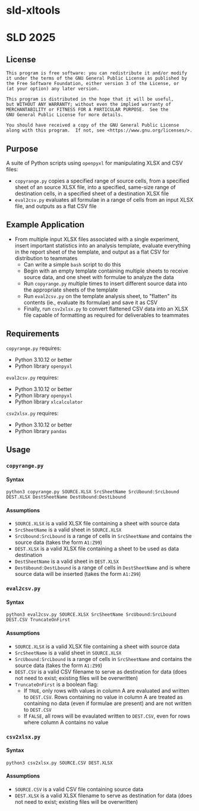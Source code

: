 # sld-xltools
# SLD 2025

## License
```
This program is free software: you can redistribute it and/or modify
it under the terms of the GNU General Public License as published by
the Free Software Foundation, either version 3 of the License, or
(at your option) any later version.

This program is distributed in the hope that it will be useful,
but WITHOUT ANY WARRANTY; without even the implied warranty of
MERCHANTABILITY or FITNESS FOR A PARTICULAR PURPOSE.  See the
GNU General Public License for more details.

You should have received a copy of the GNU General Public License
along with this program.  If not, see <https://www.gnu.org/licenses/>.
```

## Purpose
A suite of Python scripts using ```openpyxl``` for manipulating XLSX and CSV files:

- ```copyrange.py``` copies a specified range of source cells, from a specified sheet of an source XLSX file, into a specified, same-size range of destination cells, in a specified sheet of a destination XLSX file
- ```eval2csv.py``` evaluates all formulae in a range of cells from an input XLSX file, and outputs as a flat CSV file

## Example Application
- From multiple input XLSX files associated with a single experiment, insert important statistics into an analysis template, evaluate everything in the report sheet of the template, and output as a flat CSV for distribution to teammates
  - Can write a simple ```bash``` script to do this
  - Begin with an empty template containing multiple sheets to receive source data, and one sheet with formulae to analyze the data
  - Run ```copyrange.py``` multiple times to insert different source data into the appropriate sheets of the template
  - Run ```eval2csv.py``` on the template analysis sheet, to "flatten" its contents (ie., evaluate its formulae) and save it as CSV 
  - Finally, run ```csv2xlsx.py``` to convert flattened CSV data into an XLSX file capable of formatting as required for deliverables to teammates

## Requirements
```copyrange.py``` requires:
- Python 3.10.12 or better
- Python library ```openpyxl```

```eval2csv.py``` requires:
- Python 3.10.12 or better
- Python library ```openpyxl```
- Python library ```xlcalculator```

```csv2xlsx.py``` requires:
- Python 3.10.12 or better
- Python library ```pandas```

## Usage
### ```copyrange.py```

#### Syntax
```
python3 copyrange.py SOURCE.XLSX SrcSheetName SrcUbound:SrcLbound DEST.XLSX DestSheetName DestUbound:DestLbound
```

#### Assumptions

- ```SOURCE.XLSX``` is a valid XLSX file containing a sheet with source data
- ```SrcSheetName``` is a valid sheet in ```SOURCE.XLSX```
- ```SrcUbound:SrcLbound``` is a range of cells in ```SrcSheetName``` and contains the source data (takes the form ```A1:Z99```)
- ```DEST.XLSX``` is a valid XLSX file containing a sheet to be used as data destination
- ```DestSheetName``` is a valid sheet in ```DEST.XLSX```
- ```DestUbound:DestLbound``` is a range of cells in ```DestSheetName``` and is where source data will be inserted (takes the form ```A1:Z99```)

### ```eval2csv.py```

#### Syntax
```
python3 eval2csv.py SOURCE.XLSX SrcSheetName SrcUbound:SrcLbound DEST.CSV TruncateOnFirst
```

#### Assumptions

- ```SOURCE.XLSX``` is a valid XLSX file containing a sheet with source data
- ```SrcSheetName``` is a valid sheet in ```SOURCE.XLSX```
- ```SrcUbound:SrcLbound``` is a range of cells in ```SrcSheetName``` and contains the source data (takes the form ```A1:Z99```)
- ```DEST.CSV``` is a valid CSV filename to serve as destination for data (does not need to exist; existing files will be overwritten)
- ```TruncateOnFirst``` is a boolean flag:
  - If ```TRUE```, only rows with values in column A are evaluated and written to ```DEST.CSV```. Rows containing no value in column A are treated as containing no data (even if formulae are present) and are not written to ```DEST.CSV```
  - If ```FALSE```, all rows will be evaulated written to ```DEST.CSV```, even for rows where column A contains no value

### ```csv2xlsx.py```

#### Syntax
```
python3 csv2xlsx.py SOURCE.CSV DEST.XLSX
```

#### Assumptions

- ```SOURCE.CSV``` is a valid CSV file containing source data
- ```DEST.XLSX``` is a valid XLSX filename to serve as destination for data (does not need to exist; existing files will be overwritten)

